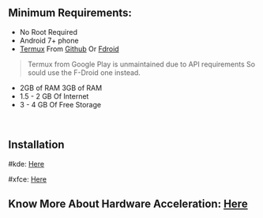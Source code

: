 ## Minimum Requirements:
- No Root Required
- Android 7+ phone
- [Termux](https://termux.dev/en/) From [Github](https://github.com/termux/termux-app/releases) Or [Fdroid](https://f-droid.org/en/packages/com.termux/)
> Termux from Google Play is unmaintained due to API requirements So sould use the F-Droid one instead.
- 2GB of RAM 3GB of RAM
- 1.5 - 2 GB Of Internet
- 3 - 4 GB Of Free Storage

<br>

## Installation 

#kde: [Here](xfce_styles.md)

#xfce: [Here](applist.md)


## Know More About Hardware Acceleration: [Here](hw-acceleration.md)

<br>
<br>


